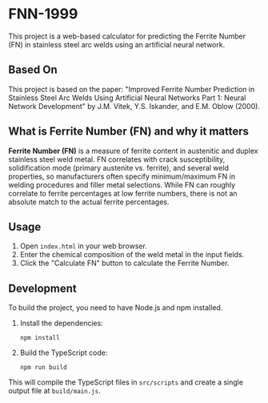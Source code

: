 # FNN-1999

This project is a web-based calculator for predicting the Ferrite Number (FN) in stainless steel arc welds using an artificial neural network.

## Based On

This project is based on the paper: "Improved Ferrite Number Prediction in Stainless Steel Arc Welds Using Artificial Neural Networks Part 1: Neural Network Development" by J.M. Vitek, Y.S. Iskander, and E.M. Oblow (2000).

## What is Ferrite Number (FN) and why it matters
**Ferrite Number (FN)** is a measure of ferrite content in austenitic and duplex stainless steel weld metal. FN correlates with crack susceptibility, solidification mode (primary austenite vs. ferrite), and several weld properties, so manufacturers often specify minimum/maximum FN in welding procedures and filler metal selections. While FN can roughly correlate to ferrite percentages at low ferrite numbers, there is not an absolute match to the actual ferrite percentages.


## Usage

1.  Open `index.html` in your web browser.
2.  Enter the chemical composition of the weld metal in the input fields.
3.  Click the "Calculate FN" button to calculate the Ferrite Number.

## Development

To build the project, you need to have Node.js and npm installed.

1.  Install the dependencies:
    ```
    npm install
    ```
2.  Build the TypeScript code:
    ```
    npm run build
    ```

This will compile the TypeScript files in `src/scripts` and create a single output file at `build/main.js`.
